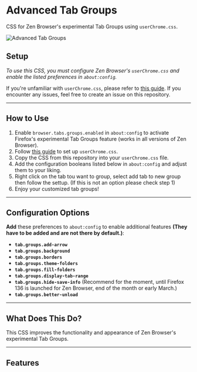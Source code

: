 # Advanced Tab Groups

CSS for Zen Browser's experimental Tab Groups using `userChrome.css`.
  
![Advanced Tab Groups](https://github.com/user-attachments/assets/9541500c-4c91-4bf0-97b2-f8a519a0144f)

## Setup

_To use this CSS, you must configure Zen Browser's `userChrome.css` and enable the listed preferences in `about:config`._

If you're unfamiliar with `userChrome.css`, please refer to [this guide](https://docs.zen-browser.app/guides/live-editing). If you encounter any issues, feel free to create an issue on this repository.

---

## How to Use

1. Enable `browser.tabs.groups.enabled` in `about:config` to activate Firefox's experimental Tab Groups feature (works in all versions of Zen Browser).  
2. Follow [this guide](https://docs.zen-browser.app/guides/live-editing) to set up `userChrome.css`.  
3. Copy the CSS from this repository into your `userChrome.css` file.  
4. Add the configuration booleans listed below in `about:config` and adjust them to your liking.
5. Right click on the tab tou want to group, select add tab to new group then follow the settup. (If this is not an option please check step 1)
6. Enjoy your customized tab groups!

---

## Configuration Options

**Add** these preferences to `about:config` to enable additional features **(They have to be added and are not there by default.)**:

- **`tab.groups.add-arrow`**  
- **`tab.groups.background`**  
- **`tab.groups.borders`**  
- **`tab.groups.theme-folders`**  
- **`tab.groups.fill-folders`**
- **`tab.groups.display-tab-range`**
- **`tab.groups.hide-save-info`** (Recommend for the moment, until Firefox 136 is launched for Zen Browser, end of the month or early March.)
- **`tab.groups.better-unload`**
---

## What Does This Do?

This CSS improves the functionality and appearance of Zen Browser's experimental Tab Groups.

---

## Features